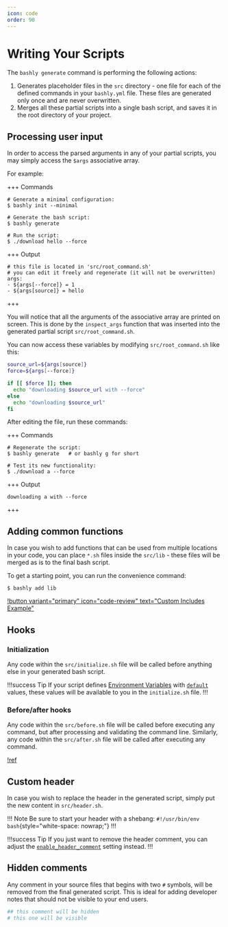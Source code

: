 ```yaml
---
icon: code
order: 90
---
```


# Writing Your Scripts

The `bashly generate` command is performing the following actions:

1. Generates placeholder files in the `src` directory - one file for each of the
   defined commands in your `bashly.yml` file. These files are generated only once
   and are never overwritten.
2. Merges all these partial scripts into a single bash script, and saves it in
   the root directory of your project.

## Processing user input

In order to access the parsed arguments in any of your partial scripts, you may
simply access the `$args` associative array.

For example:

+++ Commands

```shell
# Generate a minimal configuration:
$ bashly init --minimal

# Generate the bash script:
$ bashly generate

# Run the script:
$ ./download hello --force
```

+++ Output

```shell
# this file is located in 'src/root_command.sh'
# you can edit it freely and regenerate (it will not be overwritten)
args:
- ${args[--force]} = 1
- ${args[source]} = hello
```

+++

You will notice that all the arguments of the associative array are printed on
screen. This is done by the `inspect_args` function that was inserted into the
generated partial script `src/root_command.sh`.

You can now access these variables by modifying `src/root_command.sh` like
this:

```bash src/root_command.sh
source_url=${args[source]}
force=${args[--force]}

if [[ $force ]]; then
  echo "downloading $source_url with --force"
else
  echo "downloading $source_url"
fi
```

After editing the file, run these commands:

+++ Commands

```shell
# Regenerate the script:
$ bashly generate   # or bashly g for short

# Test its new functionality:
$ ./download a --force
```

+++ Output

```shell
downloading a with --force
```

+++

## Adding common functions

In case you wish to add functions that can be used from multiple locations in
your code, you can place `*.sh` files inside the `src/lib` - these files will
be merged as is to the final bash script.

To get a starting point, you can run the convenience command:

```shell
$ bashly add lib
```

[!button variant="primary" icon="code-review" text="Custom Includes Example"](https://github.com/DannyBen/bashly/tree/master/examples/custom-includes#readme)

## Hooks

### Initialization

Any code within the `src/initialize.sh` file will be called before anything else
in your generated bash script. 

!!!success Tip
If your script defines [Environment Variables](/configuration/environment-variable)
with [`default`](/configuration/environment-variable/#default) values, these
values will be available to you in the `initialize.sh` file.
!!!

### Before/after hooks

Any code within the `src/before.sh` file will be called before executing any
command, but after processing and validating the command line. Similarly, any
code within the `src/after.sh` file will be called after executing any command.

[!ref](/advanced/hooks)

## Custom header

In case you wish to replace the header in the generated script, simply put the new
content in `src/header.sh`.

!!! Note
Be sure to start your header with a shebang:
`#!/usr/bin/env bash`{style="white-space: nowrap;"}
!!!

!!!success Tip
If you just want to remove the header comment, you can adjust the
[`enable_header_comment`](/usage/settings/#enable_header_comment) setting instead.
!!!

## Hidden comments

Any comment in your source files that begins with two `#` symbols, will be 
removed from the final generated script. This is ideal for adding developer
notes that should not be visible to your end users.

```bash
## this comment will be hidden
# this one will be visible
```
